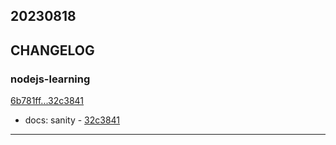 ## 20230818

## CHANGELOG

### nodejs-learning

[6b781ff...32c3841](https://github.com/zhbhun/nodejs-learning/compare/6b781ff...32c3841)

* docs: sanity - [32c3841](https://github.com/zhbhun/nodejs-learning/commit/32c38418123b4e2851db0be745363af12beebe88)

---

